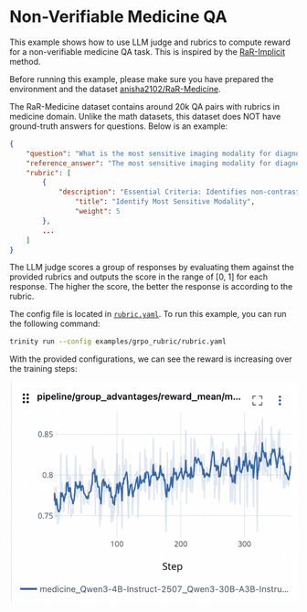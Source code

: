 # Non-Verifiable Medicine QA

This example shows how to use LLM judge and rubrics to compute reward for a non-verifiable medicine QA task. This is inspired by the [RaR-Implicit](https://arxiv.org/pdf/2507.17746) method.

Before running this example, please make sure you have prepared the environment and the dataset [anisha2102/RaR-Medicine](https://huggingface.co/datasets/anisha2102/RaR-Medicine).

The RaR-Medicine dataset contains around 20k QA pairs with rubrics in medicine domain. Unlike the math datasets, this dataset does NOT have ground-truth answers for questions. Below is an example:
```json
{
    "question": "What is the most sensitive imaging modality for diagnosing a ureteric stone in a patient presenting with acute renal colic?",
    "reference_answer": "The most sensitive imaging modality for diagnosing a ureteric stone in a patient presenting with acute renal colic is a non-contrast helical CT scan. This method is highly accurate, able to detect stones of varying sizes and compositions, and preferred due to its quick and reliable results without the need for contrast, making it the gold standard in such cases.",
    "rubric": [
        {
            "description": "Essential Criteria: Identifies non-contrast helical CT scan as the most sensitive modality for ureteric stones.",
                "title": "Identify Most Sensitive Modality",
                "weight": 5
        },
        ...
    ]
}
```

The LLM judge scores a group of responses by evaluating them against the provided rubrics and outputs the score in the range of [0, 1] for each response. The higher the score, the better the response is according to the rubric.


The config file is located in [`rubric.yaml`](./rubric.yaml).
To run this example, you can run the following command:
```bash
trinity run --config examples/grpo_rubric/rubric.yaml
```

With the provided configurations, we can see the reward is increasing over the training steps:

![reward](../../docs/sphinx_doc/assets/grpo_rubric_reward.png)
